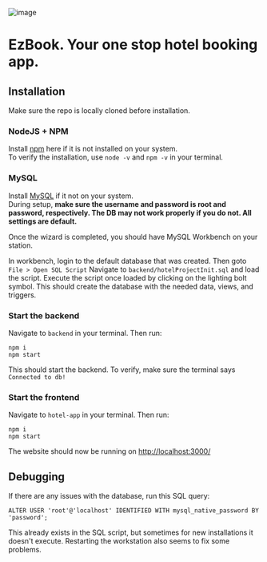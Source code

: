![image](https://user-images.githubusercontent.com/55165113/231558197-7f3fc1b7-2b4e-463f-8ce4-d87a553a9408.png)
# EzBook. Your one stop hotel booking app.

## Installation
Make sure the repo is locally cloned before installation.
### NodeJS + NPM
Install [npm](https://nodejs.org/en/download) here if it is not installed on your system.\
To verify the installation, use `node -v` and `npm -v` in your terminal. 

### MySQL
Install [MySQL](https://dev.mysql.com/downloads/installer/) if it not on your system.\
During setup, **make sure the username and password is root and password, respectively. The DB may not work properly if you do not. All settings are default.**

Once the wizard is completed, you should have MySQL Workbench on your station. 

In workbench, login to the default database that was created. Then goto `File > Open SQL Script` Navigate to `backend/hotelProjectInit.sql` and load the script. Execute the script once loaded by clicking on the lighting bolt symbol. This should create the database with the needed data, views, and triggers. 

### Start the backend
Navigate to `backend` in your terminal. Then run:
```
npm i
npm start
```
This should start the backend. To verify, make sure the terminal says `Connected to db!`

### Start the frontend
Navigate to `hotel-app` in your terminal. Then run:
```
npm i
npm start
```

The website should now be running on [http://localhost:3000/](http://localhost:3000/)

## Debugging

If there are any issues with the database, run this SQL query:
```
ALTER USER 'root'@'localhost' IDENTIFIED WITH mysql_native_password BY 'password';
```
This already exists in the SQL script, but sometimes for new installations it doesn't execute. Restarting the workstation also seems to fix some problems. 


